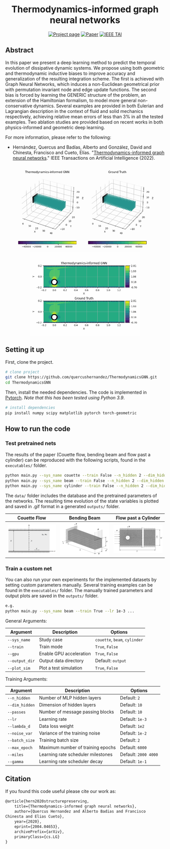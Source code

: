 
<div align="center">  
  
# Thermodynamics-informed graph neural networks

[![Project page](https://img.shields.io/badge/-Project%20page-blue)](https://amb.unizar.es/people/quercus-hernandez/)
[![Paper](https://img.shields.io/badge/Paper-PDF-red)](https://arxiv.org/pdf/2203.01874.pdf)
[![IEEE TAI](https://img.shields.io/badge/IEEE%20TAI-2022-green)](https://arxiv.org/pdf/2203.01874.pdf)

</div>

## Abstract

In this paper we present a deep learning method to predict the temporal evolution of dissipative dynamic systems. We propose using both geometric and thermodynamic inductive
biases to improve accuracy and generalization of the resulting integration scheme. The first is achieved with Graph Neural
Networks, which induces a non-Euclidean geometrical prior with permutation invariant node and edge update functions. The second bias is forced by learning the GENERIC structure of the problem, an extension of the Hamiltonian formalism, to model more general non-conservative dynamics. Several examples are provided in both Eulerian and Lagrangian description in the context of fluid and solid mechanics respectively, achieving relative mean errors of less than 3% in all the tested examples. Two ablation studies are provided based on recent works in both physics-informed and geometric deep learning.

For more information, please refer to the following:

- Hernández, Quercus and Badías, Alberto and González, David and Chinesta, Francisco and Cueto, Elías. "[Thermodynamics-informed graph neural networks](https://arxiv.org/abs/2203.01874)." IEEE Transactions on Artificial Intelligence (2022).

<div align="center">
<img src="/outputs/beam.gif" width="450"><img src="/outputs/cylinder.gif" width="350">
</div>

## Setting it up

First, clone the project.

```bash
# clone project
git clone https://github.com/quercushernandez/ThermodynamicsGNN.git
cd ThermodynamicsGNN
```

Then, install the needed dependencies. The code is implemented in [Pytorch](https://pytorch.org). _Note that this has been tested using Python 3.9_.

```bash
# install dependencies
pip install numpy scipy matplotlib pytorch torch-geometric
 ```

## How to run the code  

### Test pretrained nets

The results of the paper (Couette flow, bending beam and flow past a cylinder) can be reproduced with the following scripts, found in the `executables/` folder.

```bash
python main.py --sys_name couette --train False --n_hidden 2 --dim_hidden 10 --passes 10
python main.py --sys_name beam --train False --n_hidden 2 --dim_hidden 50 --passes 10
python main.py --sys_name cylinder --train False --n_hidden 2 --dim_hidden 128 --passes 10
```

The `data/` folder includes the database and the pretrained parameters of the networks. The resulting time evolution of the state variables is plotted and saved in .gif format in a generated `outputs/` folder.

|             Couette Flow                  |         Bending Beam                     |             Flow past a Cylinder          |
| ------------------------------------------|------------------------------------------| ------------------------------------------|
|<div align="center"> <img src="/data/couette.png" width="250"></div>|<div align="center"> <img src="/data/beam.png" width="250"></div>| <div align="center"> <img src="/data/cylinder.png" width="250"></div> |

### Train a custom net

You can also run your own experiments for the implemented datasets by setting custom parameters manually. Several training examples can be found in the `executables/` folder. The manually trained parameters and output plots are saved in the `outputs/` folder.

```bash
e.g.
python main.py --sys_name beam --train True --lr 1e-3 ...
```

General Arguments:

|     Argument              |             Description                           | Options                                               |
|---------------------------| ------------------------------------------------- |------------------------------------------------------ |
| `--sys_name`              | Study case                                        | `couette`, `beam`, `cylinder`                         |
| `--train`                 | Train mode                                        | `True`, `False`                                       |
| `--gpu`                   | Enable GPU acceleration                           | `True`, `False`                                       |
| `--output_dir`            | Output data directory                             | Default: `output`                                     |
| `--plot_sim`              | Plot a test simulation                            | `True`, `False`                                       |

Training Arguments:

|     Argument              |             Description                           | Options                                               |
|---------------------------| ------------------------------------------------- |------------------------------------------------------ |
| `--n_hidden`              | Number of MLP hidden layers                       | Default: `2`                                          |
| `--dim_hidden`            | Dimension of hidden layers                        | Default: `10`                                         |
| `--passes`                | Number of message passing blocks                  | Default: `10`                                         |
| `--lr`                    | Learning rate                                     | Default: `1e-3`                                       |
| `--lambda_d`              | Data loss weight                                  | Default: `1e2`                                        |
| `--noise_var`             | Variance of the training noise                    | Default: `1e-2`                                       |
| `--batch_size`            | Training batch size                               | Default: `2`                                          |
| `--max_epoch`             | Maximum number of training epochs                 | Default: `6000`                                       |
| `--miles`                 | Learning rate scheduler milestones                | Default: `2000 4000`                                  |
| `--gamma`                 | Learning rate scheduler decay                     | Default: `1e-1`                                       |

## Citation

If you found this code useful please cite our work as:

```
@article{hern2020structurepreserving,
    title={Thermodynamics-informed graph neural networks},
    author={Quercus Hernandez and Alberto Badias and Francisco Chinesta and Elias Cueto},
    year={2020},
    eprint={2004.04653},
    archivePrefix={arXiv},
    primaryClass={cs.LG}
}
```
